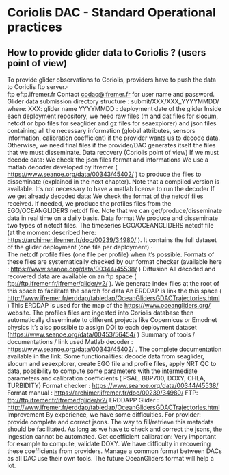 # Coriolis DAC - Standard Operational practices

## How to provide glider data to Coriolis ?  (users point of view)
To provide glider observations to Coriolis, providers have to push the data to Coriolis ftp server.·        
ftp eftp.ifremer.fr
Contact codac@ifremer.fr for user name and password.
Glider data submission directory structure : submit/XXX/XXX_YYYYMMDD/ where:
XXX: glider name
 YYYYMMDD : deployment date of the glider
Inside each deployment repository, we need raw files (m and dat files for slocum, netcdf or bpo files for seaglider and gz files for seaexplorer) and json files containing all the necessary information (global attributes, sensors information, calibration coefficient) if the provider wants us to decode data. Otherwise, we need final files if the provider/DAC generates itself the files that we must disseminate.
Data recovery (Coriolis point of view)
If we must decode data:
We check the json files format and informations
We use a matlab decoder developed by Ifremer ( https://www.seanoe.org/data/00343/45402/ ) to produce the files to disseminate (explained in the next chapter). Note that a compiled version is available. It’s not necessary to have a matlab license to run the decoder 
If we get already decoded data:
We check the format of the netcdf files received. If needed, we produce the profiles files from the EGO/OCEANGLIDERS netcdf file. 
Note that we can get/produce/disseminate data in real time on a daily basis.
Data format
We produce and disseminate two types of netcdf files.
The timeseries EGO/OCEANGLIDERS netcdf file (at the moment described here: https://archimer.ifremer.fr/doc/00239/34980/ ). It contains the full dataset of the glider deployment (one file per deployment)
·        
The netcdf profile files (one file per profile) when it’s possible.
Formats of these files are systematically checked by our format checker (available here : https://www.seanoe.org/data/00344/45538/ )
Diffusion
All decoded and recovered data are available on an ftp space ( ftp://ftp.ifremer.fr/ifremer/glider/v2/ ). We generate index files at the root of this space to facilitate the search for data
An ERDDAP is link the this space ( http://www.ifremer.fr/erddap/tabledap/OceanGlidersGDACTrajectories.html )
This ERDDAP is used for the map of the https://www.oceangliders.org/ website.
The profiles files are ingested into Coriolis database then automatically disseminate to different projects like Copernicus or Emodnet physics
It’s also possible to assign DOI to each deployment dataset (https://www.seanoe.org/data/00453/56454/ )
Summary of tools / documentations / link  used
Matlab decoder : https://www.seanoe.org/data/00343/45402/ .
The complete documentation available in the link. Some functionalities: decode data from seaglider, slocum and seaexplorer, create EGO file and profile files, apply NRT QC to data, possibility to compute some parameters with the intermediate parameters and calibration coefficients ( PSAL, BBP700, DOXY, CHLA, TURBIDITY)
Format checker : https://www.seanoe.org/data/00344/45538/ 
Format manual : https://archimer.ifremer.fr/doc/00239/34980/ 
FTP: ftp://ftp.ifremer.fr/ifremer/glider/v2/ 
ERDDAPP Glider : http://www.ifremer.fr/erddap/tabledap/OceanGlidersGDACTrajectories.html 
Improvement
By experience, we have some difficulties.
For provider: provide complete and correct jsons. The way to fill/retrieve this metadata should be facilitated. As long as we have to check and correct the jsons, the ingestion cannot be automated. 
Get coefficient calibration: Very important for example to compute, validate DOXY. We have difficulty in recovering these coefficients from providers.
Manage a common format between DACs as all DAC use their own tools. The future OceanGliders format will help a lot.
